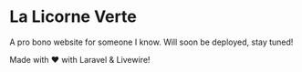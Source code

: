 # La Licorne Verte

A pro bono website for someone I know. 
Will soon be deployed, stay tuned!

Made with ❤️ with Laravel & Livewire!
